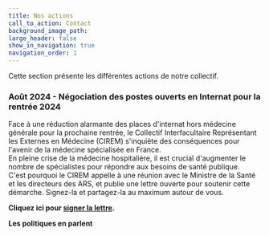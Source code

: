 ```yaml
---
title: Nos actions
call_to_action: Contact
background_image_path:
large_header: false
show_in_navigation: true
navigation_order: 1
---
```


Cette section présente les différentes actions de notre collectif.

### Août 2024 - Négociation des postes ouverts en Internat pour la rentrée 2024

Face à une réduction alarmante des places d'internat hors médecine générale pour la prochaine rentrée, le Collectif Interfacultaire Représentant les Externes en Médecine (CIREM) s'inquiète des conséquences pour l'avenir de la médecine spécialisée en France.   
En pleine crise de la médecine hospitalière, il est crucial d'augmenter le nombre de spécialistes pour répondre aux besoins de santé publique.   
C'est pourquoi le CIREM appelle à une réunion avec le Ministre de la Santé et les directeurs des ARS, et publie une lettre ouverte pour soutenir cette démarche. Signez-la et partagez-la au maximum autour de vous.

**Cliquez ici pour [signer la lettre](https://ciremwebsite.github.io/lettre_ouverte/).**

**Les politiques en parlent**

<!DOCTYPE html>
<html lang="en">
<head>
    <meta charset="UTF-8">
    <meta name="viewport" content="width=device-width, initial-scale=1.0">
    <title>Accordéon Exemple</title>
    <style>
        .accordion {
            background-color: #eee;
            color: #444;
            cursor: pointer;
            padding: 18px;
            width: 100%;
            border: none;
            text-align: left;
            outline: none;
            font-size: 15px;
            transition: 0.4s;
        }

        .accordion.active, .accordion:hover {
            background-color: #ccc;
        }

        .accordion::after {
            content: '\002B'; /* Unicode character for "plus" sign (+) */
            color: #777;
            font-weight: bold;
            float: right;
            margin-left: 5px;
        }

        .accordion.active::after {
            content: "\2212"; /* Unicode character for "minus" sign (-) */
        }

        .panel {
            padding: 0 18px;
            background-color: white;
            max-height: 0;
            overflow: hidden;
            transition: max-height 0.2s ease-out;
        }
    </style>
</head>
<body>

<button class="accordion">Dr. Yannick Neuder, député, rapporteur général de la loi sur la Sécurité Sociale 2025</button>
<div class="panel">
    <blockquote class="twitter-tweet">
        <p lang="fr" dir="ltr">(…) Sur la question des postes d’<a href="https://twitter.com/hashtag/internes?src=hash&amp;ref_src=twsrc%5Etfw">#internes</a> non renouvelés, il s’agit d’une nouvelle goutte qui fait déborder le vase, résultat d’une succession de réformes mal faites et précipitées. Je comprends totalement ces étudiants, qui décident d’une spécialité dont laquelle dépendra leur… <a href="https://t.co/Gd4a9BkEKs">https://t.co/Gd4a9BkEKs</a></p>&mdash; Dr. Yannick Neuder (@yannickneuder) <a href="https://twitter.com/yannickneuder/status/1826667249958015261?ref_src=twsrc%5Etfw">August 22, 2024</a>
    </blockquote>
    <script async src="https://platform.twitter.com/widgets.js" charset="utf-8"></script> 
    <p> 
        <a href="https://www.bfmtv.com/replay-emissions/le-live-bfm/internes-postes-supprimes-soignants-furieux-17-08_VN-202408170154.html?fbclid=IwY2xjawEtUWtleHRuA2FlbQIxMAABHcf6v3HFybLanTsxCCxm17EBYObBNJJ009M_3gotg65NiTS5vjWacjzjrg_aem_kKYTmsaFO2YhXsjJ8SQwRw">
          Interview de Marine Loty, présidente du Syndicat des Internes des Hôpitaux de Paris (SIHP)
        </a> 
    </p>
</div>

<button class="accordion">Marianne</button>
<div class="panel">
    <p> 
        <a href="https://www.marianne.net/societe/sante/cest-la-premiere-fois-de-ma-vie-que-je-fais-ca-helene-l-interne-sacrifiee-a-l-origine-de-la-petition?fbclid=IwY2xjawE1P6lleHRuA2FlbQIxMAABHdvcq9S1KiS9HXNvsNvvjhuugZ8WkzEph7bwuyEiJb93O7ae27Qoy10oUQ_aem_b2ZLEhzjvU20MelX6hbHDw">
          "C’est la première fois de ma vie que je fais ça" : Hélène, l'interne "sacrifiée", à l'origine de la pétition
        </a> 
    </p>
</div>

<script>
    var acc = document.getElementsByClassName("accordion");
    var i;

    for (i = 0; i < acc.length; i++) {
        acc[i].addEventListener("click", function() {
            this.classList.toggle("active");
            var panel = this.nextElementSibling;
            if (panel.style.maxHeight) {
                panel.style.maxHeight = null;
            } else {
                panel.style.maxHeight = panel.scrollHeight + "px";
            } 
        });
    }
</script>

</body>
</html>

**La presse en parle**

<html lang="en">
<head>
    <meta charset="UTF-8">
    <meta name="viewport" content="width=device-width, initial-scale=1.0">
    <title>Accordéon Exemple</title>
    <style>
        .accordion {
    background-color: #eee;
    color: #444;
    cursor: pointer;
    padding: 18px;
    width: 100%;
    border: none;
    text-align: left;
    outline: none;
    font-size: 15px;
    transition: 0.4s;
}

.accordion.active, .accordion:hover {
    background-color: #ccc;
}

.accordion::after {
    content: '\002B'; /* Unicode character for "plus" sign (+) */
    color: #777;
    font-weight: bold;
    float: right;
    margin-left: 5px;
}

.accordion.active::after {
    content: "\2212"; /* Unicode character for "minus" sign (-) */
}


        .panel {
            padding: 0 18px;
            background-color: white;
            max-height: 0;
            overflow: hidden;
            transition: max-height 0.2s ease-out;
        }
    </style>
</head>
<body>

<button class="accordion">Le Figaro</button>
<div class="panel">
    <p> 
  <a href="https://www.lefigaro.fr/actualite-france/hopital-public-la-fronde-des-futurs-internes-face-a-la-baisse-du-nombre-de-postes-ouverts-20240814?fbclid=IwY2xjawEtU4JleHRuA2FlbQIxMAABHTn-Z0vjcmYtDBEtNINwWc0yg4RioUWEA689uPSiHmUBLopMO5ivhUoAQA_aem_LlWZ6X4z3nHHZSJYk9eEpw">Hôpital public : la fronde des futurs internes face à la baisse du nombre de postes ouverts
        </a> 
    </p>
    <p> 
        <a href="https://www.lefigaro.fr/economie/on-est-en-train-de-vivre-une-injustice-monstrueuse-le-grand-desarroi-des-internes-face-au-mutisme-de-l-executif-20240820?fbclid=IwY2xjawE1QNpleHRuA2FlbQIxMAABHVeSRZKnzHCgpSBaN2QQsOSa7xACy_GG4Lv4NLVrBj35jPHgMSxyMlc-_w_aem_9WJdWhysU9Fd9TcbanXtSA">
          «Notre promo est sacrifiée»: la colère des nouveaux internes de l'hôpital face au silence du gouvernement
        </a> 
    </p>
</div>

<button class="accordion">Le Parisien</button>
<div class="panel">
        <p> 
  <a href="https://www.leparisien.fr/etudiant/etudes/universites/reduction-des-postes-dinternat-pour-les-etudiants-en-medecine-a-moins-dun-miracle-ma-specialite-je-ne-laurai-pas-VXGRRRB5DRCSFIIFKMWNAUTSBY.php?s=09&fbclid=IwY2xjawE1QAZleHRuA2FlbQIxMAABHRiT5v1ryDCla4G7fuu39uS98d6hpqaNav_T40_6Ei0IIYi7yTbLzUc1UA_aem_c7MEuhZhnwO8Q4RgW3ckdA">Réduction des postes d’internat pour les étudiants en médecine : « À moins d’un miracle, ma spécialité, je ne l’aurai pas »</a>
    <p> 
</div>

<button class="accordion">France Info</button>
<div class="panel">
    <p> 
        <a href="https://www.francetvinfo.fr/sante/hopital/1-500-internes-en-moins-cette-annee-ca-impliquera-forcement-une-nouvelle-charge-de-travail-previent-l-intersyndicale-nationale-des-internes_6728100.html">
          1 500 internes en moins cette année : "Ça impliquera forcément une nouvelle charge de travail", prévient l'Intersyndicale nationale des internes
        </a> 
    </p>
    <p> 
        <a href="https://www.francetvinfo.fr/sante/hopital/1-500-internes-en-moins-cette-annee-ca-impliquera-forcement-une-nouvelle-charge-de-travail-previent-l-intersyndicale-nationale-des-internes_6728100.html">
          La baisse du nombre de postes d'internes "aura un impact" sur l'hôpital public, insiste le syndicat Samu Urgences de France
        </a> 
    </p>
</div>

<button class="accordion">Ouest France</button>
<div class="panel">
    <p> 
        <a href="https://www.ouest-france.fr/sante/dans-les-hopitaux-le-nombre-dinternes-en-medecine-seffondre-904c78be-58b6-11ef-9a12-58a3dd767213">
          Dans les hôpitaux, le nombre d’internes en médecine s’effondre
        </a> 
    </p>
</div>

<button class="accordion">What's Up Doc</button>
<div class="panel">
    <p> 
        <a href="https://www.whatsupdoc-lemag.fr/article/trop-peu-dinternes-la-rentree-la-promo-crash-test-exige-louverture-de-postes">
          Trop peu d’internes à la rentrée : la « promo crash-test » exige l’ouverture de postes supplémentaires d’urgence
        </a> 
    </p>
</div>

<button class="accordion">BFM TV</button>
<div class="panel">
    <p> 
        <a href="https://www.bfmtv.com/politique/philippe-juvin-depute-droite-republicaine-et-chef-du-service-des-urgences-notre-systeme-de-formation-des-medecins-n-est-pas-adapte-en-quantite_VN-202408170083.html?fbclid=IwY2xjawEtUXBleHRuA2FlbQIxMAABHTYU7oJsw4bSL_bDsJojiU_ntf5ZOg1oK5fRCfSbhhYR8yFdenIxR5LkIQ_aem_knv7EVPuP6VMKGFFcV3oIQ">
          Interview de Philippe Juvin, député et chef du service des urgences
        </a> 
    </p>
    <p> 
        <a href="https://www.bfmtv.com/replay-emissions/le-live-bfm/internes-postes-supprimes-soignants-furieux-17-08_VN-202408170154.html?fbclid=IwY2xjawEtUWtleHRuA2FlbQIxMAABHcf6v3HFybLanTsxCCxm17EBYObBNJJ009M_3gotg65NiTS5vjWacjzjrg_aem_kKYTmsaFO2YhXsjJ8SQwRw">
          Interview de Marine Loty, présidente du Syndicat des Internes des Hôpitaux de Paris (SIHP)
        </a> 
    </p>
</div>


<button class="accordion">BFM RMC</button>
<div class="panel">
    <p> 
        <a href="https://rmc.bfmtv.com/actualites/societe/sante/hopital-1-500-postes-d-internes-en-moins-a-la-rentree-les-services-de-sante-confrontes-a-une-nouvelle-difficulte_AV-202408170141.html?fbclid=IwY2xjawEtWa1leHRuA2FlbQIxMAABHWVcsdEB85nnqthK0PYSwkAlMHQ-I1hvrULUngbmEQCIbFDHOXuSNEihaQ_aem_PrRkYK0_rTnaqOBSta2xUg">
          Hôpital: 1.500 postes d'internes en moins à la rentrée, les services de santé confrontés à une nouvelle difficulté
        </a> 
    </p>
</div>


<button class="accordion">Marianne</button>
<div class="panel">
    <p> 
        <a href="https://www.marianne.net/societe/sante/cest-la-premiere-fois-de-ma-vie-que-je-fais-ca-helene-l-interne-sacrifiee-a-l-origine-de-la-petition?fbclid=IwY2xjawE1P6lleHRuA2FlbQIxMAABHdvcq9S1KiS9HXNvsNvvjhuugZ8WkzEph7bwuyEiJb93O7ae27Qoy10oUQ_aem_b2ZLEhzjvU20MelX6hbHDw">
          "C’est la première fois de ma vie que je fais ça" : Hélène, l'interne "sacrifiée", à l'origine de la pétition
        </a> 
    </p>
</div>

<script>
    var acc = document.getElementsByClassName("accordion");
    var i;

    for (i = 0; i < acc.length; i++) {
        acc[i].addEventListener("click", function() {
            this.classList.toggle("active");
            var panel = this.nextElementSibling;
            if (panel.style.maxHeight) {
                panel.style.maxHeight = null;
            } else {
                panel.style.maxHeight = panel.scrollHeight + "px";
            } 
        });
    }
</script>

</body>
</html>

### Juin 2024 - Héritage du CIRE

Le CIREM est l'héritage du CIRE, collectif formé en mars 2024 afin de faire valoir les droits des étudiants en sixième année de médecine. Pendant son existence, le CIRE a mené plusieurs projets. Vous pouvez retrouver l'ensemble des documents liés aux actions du CIRE [ici](https://ciremwebsite.github.io/ressources/ressources/).
